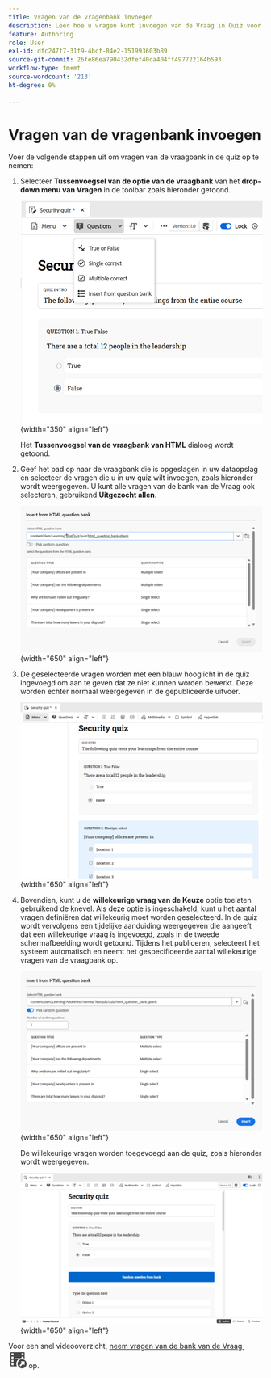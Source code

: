 ```yaml
---
title: Vragen van de vragenbank invoegen
description: Leer hoe u vragen kunt invoegen van de Vraag in Quiz voor producttraining en leren
feature: Authoring
role: User
exl-id: dfc247f7-31f9-4bcf-84e2-151993603b89
source-git-commit: 26fe86ea790432dfef40ca404ff497722164b593
workflow-type: tm+mt
source-wordcount: '213'
ht-degree: 0%

---
```


# Vragen van de vragenbank invoegen

Voer de volgende stappen uit om vragen van de vraagbank in de quiz op te nemen:

1. Selecteer **Tussenvoegsel van de optie van de vraagbank** van het **drop-down menu van Vragen** in de toolbar zoals hieronder getoond.

   ![](assets/insert-from-question-bank.png){width="350" align="left"}

   Het **Tussenvoegsel van de vraagbank van HTML** dialoog wordt getoond.

1. Geef het pad op naar de vraagbank die is opgeslagen in uw dataopslag en selecteer de vragen die u in uw quiz wilt invoegen, zoals hieronder wordt weergegeven. U kunt alle vragen van de bank van de Vraag ook selecteren, gebruikend **Uitgezocht allen**.

   ![](assets/question-bank.png){width="650" align="left"}

1. De geselecteerde vragen worden met een blauw hooglicht in de quiz ingevoegd om aan te geven dat ze niet kunnen worden bewerkt. Deze worden echter normaal weergegeven in de gepubliceerde uitvoer.

   ![](assets/specific-questions.png){width="650" align="left"}

1. Bovendien, kunt u de **willekeurige vraag van de Keuze** optie toelaten gebruikend de knevel. Als deze optie is ingeschakeld, kunt u het aantal vragen definiëren dat willekeurig moet worden geselecteerd. In de quiz wordt vervolgens een tijdelijke aanduiding weergegeven die aangeeft dat een willekeurige vraag is ingevoegd, zoals in de tweede schermafbeelding wordt getoond. Tijdens het publiceren, selecteert het systeem automatisch en neemt het gespecificeerde aantal willekeurige vragen van de vraagbank op.

   ![](assets/random-question-question-bank.png){width="650" align="left"}

   De willekeurige vragen worden toegevoegd aan de quiz, zoals hieronder wordt weergegeven.

   ![](assets/inserted-question.png){width="650" align="left"}


Voor een snel videooverzicht, [&#x200B; neem vragen van de bank van de Vraag &#x200B;](https://video.tv.adobe.com/v/3475212/learning-content-aem-guides) ![](assets/Smock_VideoCheckedOut_18_N.svg) op.
